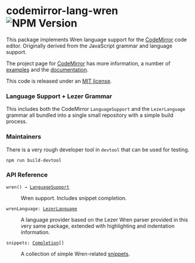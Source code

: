 <!-- NOTE: README.md is generated from src/README.md -->

# codemirror-lang-wren ![NPM Version](https://img.shields.io/npm/v/@exercism/codemirror-lang-wren)

This package implements Wren language support for the
[CodeMirror](https://codemirror.net/6/) code editor.  Originally derived from the JavaScript grammar and language support.

The project page for [CodeMirror](https://codemirror.net/6/) has more information, a
number of [examples](https://codemirror.net/6/examples/) and the
[documentation](https://codemirror.net/6/docs/).

This code is released under an
[MIT license](https://github.com/codemirror/lang-wren/tree/main/LICENSE).

### Language Support + Lezer Grammar

This includes both the CodeMirror `LanguageSupport` and the `LezerLanguage` grammar all bundled into a single small repository with a simple build process.


### Maintainers
There is a very rough developer tool in `devtool` that can be used for testing.

```
npm run build-devtool
```



### API Reference
<dl>
<dt id="user-content-wren">
  <code>wren() → <a href="https://codemirror.net/6/docs/ref#language.LanguageSupport">LanguageSupport</a></code></dt>

<dd><p>Wren support. Includes snippet completion.</p>
</dd>
<dt id="user-content-wrenlanguage">
  <code>wrenLanguage: <a href="https://codemirror.net/6/docs/ref#language.LezerLanguage">LezerLanguage</a></code></dt>

<dd><p>A language provider based on the Lezer Wren
parser provided in this very same package, extended with
highlighting and indentation information.</p>
</dd>

<dt id="user-content-snippets">
  <code>snippets: <a href="https://codemirror.net/6/docs/ref#autocomplete.Completion">Completion</a>[]</code></dt>

<dd><p>A collection of simple Wren-related
<a href="https://codemirror.net/6/docs/ref/#autocomplete.snippet">snippets</a>.</p>
</dd>
